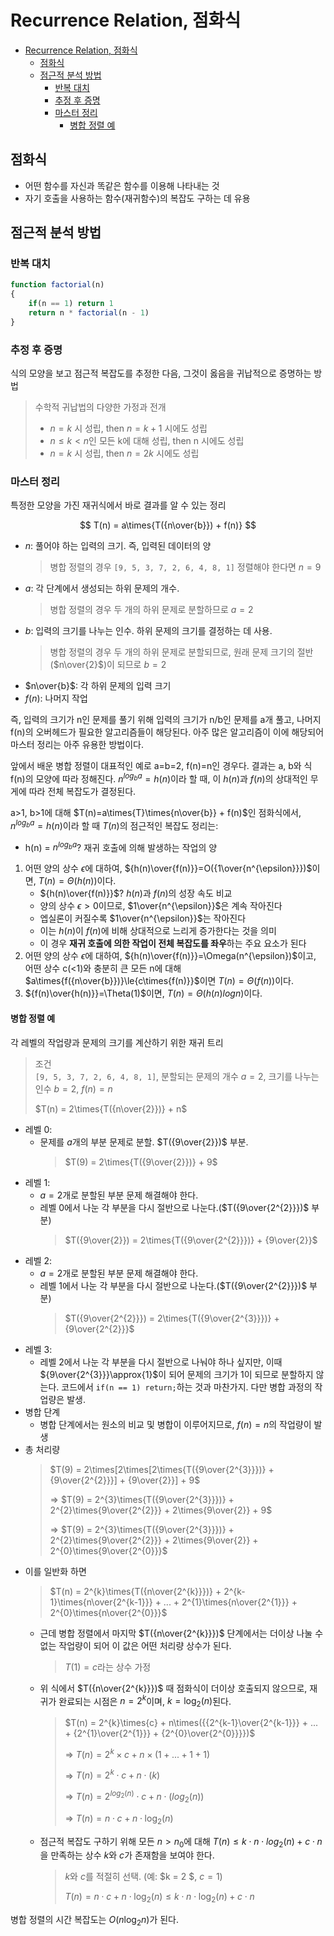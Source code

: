 # Recurrence Relation, 점화식

- [Recurrence Relation, 점화식](#recurrence-relation-점화식)
  - [점화식](#점화식)
  - [점근적 분석 방법](#점근적-분석-방법)
    - [반복 대치](#반복-대치)
    - [추정 후 증명](#추정-후-증명)
    - [마스터 정리](#마스터-정리)
      - [병합 정렬 예](#병합-정렬-예)

## 점화식

- 어떤 함수를 자신과 똑같은 함수를 이용해 나타내는 것
- 자기 호출을 사용하는 함수(재귀함수)의 복잡도 구하는 데 유용

## 점근적 분석 방법

### 반복 대치

```js
function factorial(n)
{
    if(n == 1) return 1
    return n * factorial(n - 1)
}
```

### 추정 후 증명

식의 모양을 보고 점근적 복잡도를 추정한 다음, 그것이 옳음을 귀납적으로 증명하는 방법

> 수학적 귀납법의 다양한 가정과 전개  
>
> - $n = k$ 시 성립, then $n = k + 1$ 시에도 성립
> - $n\leq{k}<n$인 모든 k에 대해 성립, then n 시에도 성립
> - $n=k$ 시 성립, then $n=2k$ 시에도 성립

### 마스터 정리

특정한 모양을 가진 재귀식에서 바로 결과를 알 수 있는 정리

$$
T(n) = a\times{T({n\over{b}}) + f(n)}
$$

- $n$: 풀어야 하는 입력의 크기. 즉, 입력된 데이터의 양
    > 병합 정렬의 경우 `[9, 5, 3, 7, 2, 6, 4, 8, 1]` 정렬해야 한다면 $n=9$
- $a$: 각 단계에서 생성되는 하위 문제의 개수.
    > 병합 정렬의 경우 두 개의 하위 문제로 분할하므로 $a=2$
- $b$: 입력의 크기를 나누는 인수. 하위 문제의 크기를 결정하는 데 사용.
    > 병합 정렬의 경우 두 개의 하위 문제로 분할되므로, 원래 문제 크기의 절반($n\over{2}$)이 되므로 $b=2$
- $n\over{b}$: 각 하위 문제의 입력 크기
- $f(n)$: 나머지 작업

즉, 입력의 크기가 n인 문제를 풀기 위해 입력의 크기가 n/b인 문제를 a개 풀고, 나머지 f(n)의 오버헤드가 필요한 알고리즘들이 해당된다. 아주 많은 알고리즘이 이에 해당되어 마스터 정리는 아주 유용한 방법이다.

앞에서 배운 병합 정렬이 대표적인 예로 a=b=2, f(n)=n인 경우다. 결과는 a, b와 식 f(n)의 모양에 따라 정해진다. $n^{log_{b}{a}}=h(n)$이라 할 때, 이 $h(n)$과 $f(n)$의 상대적인 무게에 따라 전체 복잡도가 결정된다.

a>1, b>1에 대해 $T(n)=a\times{T}\times{n\over{b}} + f(n)$인 점화식에서, $n^{log_{b}{a}}=h(n)$이라 할 때 $T(n)$의 점근적인 복잡도 정리는:

- h(n) = $n^{log_b{a}}$? 재귀 호출에 의해 발생하는 작업의 양

1. 어떤 양의 상수 $\epsilon$에 대하여, ${h(n)\over{f(n)}}=O({1\over{n^{\epsilon}}})$이면, $T(n)=\Theta(h(n))$이다.
    - ${h(n)\over{f(n)}}$? $h(n)$과 $f(n)$의 성장 속도 비교
    - 양의 상수 $\epsilon\gt0$이므로, $1\over{n^{\epsilon}}$은 계속 작아진다
    - 엡실론이 커질수록 $1\over{n^{\epsilon}}$는 작아진다
    - 이는 $h(n)$이 $f(n)$에 비해 상대적으로 느리게 증가한다는 것을 의미
    - 이 경우 **재귀 호출에 의한 작업이 전체 복잡도를 좌우**하는 주요 요소가 된다
2. 어떤 양의 상수 $\epsilon$에 대하여, ${h(n)\over{f(n)}}=\Omega(n^{\epsilon})$이고, 어떤 상수 c(<1)와 충분히 큰 모든 n에 대해 $a\times{f({n\over{b}})}\le{c\times{f(n)}}$이면 $T(n)=\Theta(f(n))$이다.
3. ${f(n)\over{h(n)}}=\Theta(1)$이면, $T(n)=\Theta(h(n)log{n})$이다.

#### 병합 정렬 예

각 레벨의 작업량과 문제의 크기를 계산하기 위한 재귀 트리

> 조건  
> `[9, 5, 3, 7, 2, 6, 4, 8, 1]`, 분할되는 문제의 개수 $a=2$, 크기를 나누는 인수 $b=2$, $f(n)=n$  
>
> $T(n) = 2\times{T({n\over{2}})} + n$

- 레벨 0:
  - 문제를 $a$개의 부분 문제로 분할. $T({9\over{2}})$ 부분.
    > $T(9) = 2\times{T({9\over{2}})} + 9$
- 레벨 1:
  - $a=2$개로 분할된 부분 문제 해결해야 한다.
  - 레벨 0에서 나눈 각 부분을 다시 절반으로 나눈다.($T({9\over{2^{2}}})$ 부분)
    > $T({9\over{2}}) = 2\times{T({9\over{2^{2}}})} + {9\over{2}}$
- 레벨 2:
  - $a=2$개로 분할된 부분 문제 해결해야 한다.
  - 레벨 1에서 나눈 각 부분을 다시 절반으로 나눈다.($T({9\over{2^{2}}})$ 부분)
    > $T({9\over{2^{2}}}) = 2\times{T({9\over{2^{3}}})} + {9\over{2^{2}}}$
- 레벨 3:
  - 레벨 2에서 나눈 각 부분을 다시 절반으로 나눠야 하나 싶지만, 이때 ${9\over{2^{3}}}\approx{1}$이 되어 문제의 크기가 1이 되므로 분할하지 않는다. 코드에서 `if(n == 1) return;`하는 것과 마찬가지. 다만 병합 과정의 작업량은 발생.
- 병합 단계
  - 병합 단계에서는 원소의 비교 및 병합이 이루어지므로, $f(n)=n$의 작업량이 발생
- 총 처리량
    > $T(9) = 2\times[2\times[2\times{T({9\over{2^{3}}})} + {9\over{2^{2}}}] + {9\over{2}}] + 9$  
    >
    > => $T(9) = 2^{3}\times{T({9\over{2^{3}}})} + 2^{2}\times{9\over{2^{2}}} + 2\times{9\over{2}} + 9$  
    >
    > => $T(9) = 2^{3}\times{T({9\over{2^{3}}})} + 2^{2}\times{9\over{2^{2}}} + 2\times{9\over{2}} + 2^{0}\times{9\over{2^{0}}}$  
- 이를 일반화 하면
    > $T(n) = 2^{k}\times{T({n\over{2^{k}}})} + 2^{k-1}\times{n\over{2^{k-1}}} + ... +  2^{1}\times{n\over{2^{1}}} + 2^{0}\times{n\over{2^{0}}}$
  - 근데 병합 정렬에서 마지막 $T({n\over{2^{k}}})$ 단계에서는 더이상 나눌 수 없는 작업량이 되어 이 값은 어떤 처리량 상수가 된다.
    > $T(1) = c$라는 상수 가정
  - 위 식에서 $T({n\over{2^{k}}})$ 때 점화식이 더이상 호출되지 않으므로, 재귀가 완료되는 시점은 $n={2^{k}}$이며, $k=\log_2(n)$된다.
    > $T(n) = 2^{k}\times{c} + n\times({{2^{k-1}\over{2^{k-1}}} + ... +  {2^{1}\over{2^{1}}} + {2^{0}\over{2^{0}}}})$  
    >
    > => $T(n) = 2^{k}\times{c} + n\times(1 + ... + 1 + 1)$  
    >
    > => $T(n) = 2^{k}\cdot{c} + n\cdot(k)$  
    >
    > => $T(n) = 2^{log_2(n)}\cdot{c} + n\cdot(log_2(n))$  
    >
    > => $T(n) = n \cdot c + n \cdot \log_2(n)$
  - 점근적 복잡도 구하기 위해 모든 $n > n_0$에 대해 $T(n) \le k \cdot n \cdot log_2(n) + c \cdot n$을 만족하는 상수 $k$와 $c$가 존재함을 보여야 한다.
    > $k$와 $c$를 적절히 선택. (예: $k = 2 $, $c = 1$)  
    >
    > $T(n) = n \cdot c + n \cdot \log_2(n) \le k \cdot n \cdot \log_2(n) + c \cdot n$

병합 정렬의 시간 복잡도는 $O(n \log_2 n)$가 된다.
